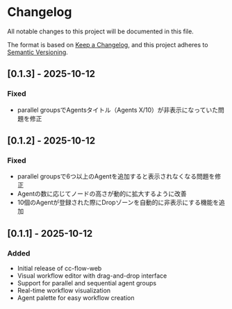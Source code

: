 # Changelog

All notable changes to this project will be documented in this file.

The format is based on [Keep a Changelog](https://keepachangelog.com/en/1.0.0/),
and this project adheres to [Semantic Versioning](https://semver.org/spec/v2.0.0.html).

## [0.1.3] - 2025-10-12

### Fixed
- parallel groupsでAgentsタイトル（Agents X/10）が非表示になっていた問題を修正

## [0.1.2] - 2025-10-12

### Fixed
- parallel groupsで6つ以上のAgentを追加すると表示されなくなる問題を修正
- Agentの数に応じてノードの高さが動的に拡大するように改善
- 10個のAgentが登録された際にDropゾーンを自動的に非表示にする機能を追加

## [0.1.1] - 2025-10-12

### Added
- Initial release of cc-flow-web
- Visual workflow editor with drag-and-drop interface
- Support for parallel and sequential agent groups
- Real-time workflow visualization
- Agent palette for easy workflow creation
